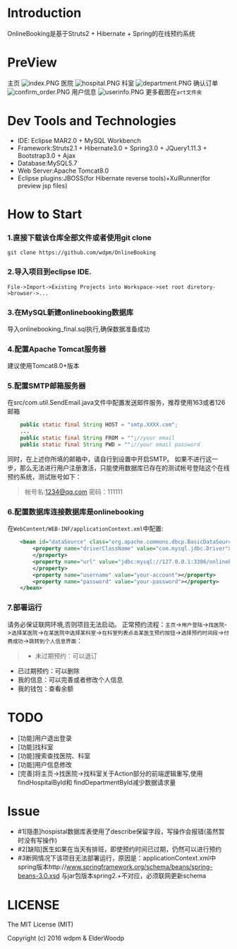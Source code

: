 # Introduction
OnlineBooking是基于Struts2 + Hibernate + Spring的在线预约系统

# PreView
主页
<img src="/art/index.PNG" alt="index.PNG"/>
医院
<img src="/art/hospital.PNG" alt="hospital.PNG"/>
科室
<img src="/art/department.PNG" alt="department.PNG"/>
确认订单
<img src="/art/confirm_order.PNG" alt="confirm_order.PNG"/>
用户信息
<img src="/art/userinfo.PNG" alt="userinfo.PNG"/>
更多截图在``art文件夹``
# Dev Tools and Technologies
- IDE: Eclipse MAR2.0 + MySQL Workbench
- Framework:Struts2.1 + Hibernate3.0 + Spring3.0 + JQuery1.11.3 + Bootstrap3.0 + Ajax
- Database:MySQL5.7
- Web Server:Apache Tomcat8.0
- Eclipse plugins:JBOSS(for Hibernate reverse tools)+XulRunner(for preview jsp files)

# How to Start
### 1.直接下载该仓库全部文件或者使用git clone
```
git clone https://github.com/wdpm/OnlineBooking
```

### 2.导入项目到eclipse IDE.
```
File->Import->Existing Projects into Workspace->set root diretory->browser->...
```

### 3.在MySQL新建onlinebooking数据库
导入onlinebooking_final.sql执行,确保数据准备成功

### 4.配置Apache Tomcat服务器
建议使用Tomcat8.0+版本

### 5.配置SMTP邮箱服务器
在src/com.util.SendEmail.java文件中配置发送邮件服务，推荐使用163或者126邮箱
``` java
    public static final String HOST = "smtp.XXXX.com";
    ...
    public static final String FROM = "";//your email
    public static final String PWD = "";//your email password
```
同时，在上述你所填的邮箱中，请自行到设置中开启SMTP。
如果不进行这一步，那么无法进行用户注册激活，只能使用数据库已存在的测试帐号登陆这个在线预约系统，测试账号如下：
> 帐号名:1234@qq.com
  密码：111111
  
### 6.配置数据库连接数据库是onlinebooking
在``WebContent/WEB-INF/applicationContext.xml``中配置:

``` xml
	<bean id="dataSource" class="org.apache.commons.dbcp.BasicDataSource">
		<property name="driverClassName" value="com.mysql.jdbc.Driver">
		</property>
		<property name="url" value="jdbc:mysql://127.0.0.1:3306/onlinebooking">
		</property>
		<property name="username" value="your-account"></property>
		<property name="password" value="your-password"></property>
	</bean>
```

### 7.部署运行
请务必保证联网环境,否则项目无法启动。
正常预约流程：``主页``->``用户登陆``->``找医院``->``选择某医院``->``在某医院中选择某科室``->``在科室列表点击某医生预约按钮``->``选择预约时间段``->``付费成功``->``跳转到个人信息界面``：

>- 未过期预约：可以退订
- 已过期预约：可以删除
- 我的信息：可以完善或者修改个人信息
- 我的钱包：查看余额

  
# TODO
- [功能]用户退出登录
- [功能]找科室
- [功能]搜索查找医院、科室
- [功能]用户信息修改
- [完善]将主页->找医院->找科室关于Action部分的前端逻辑重写,使用findHospitalById和 findDepartmentById减少数据请求量

# Issue
- #1[隐患]hospistal数据库表使用了describe保留字段，写操作会报错(虽然暂时没有写操作)
- #2[缺陷]医生如果在当天有排班，即使预约时间已过期，仍然可以进行预约
- #3断网情况下该项目无法部署运行，原因是：applicationContext.xml中spring版本http://www.springframework.org/schema/beans/spring-beans-3.0.xsd 与jar包版本spring2.+不对应，必须联网更新schema

# LICENSE
The MIT License (MIT)

Copyright (c) 2016 wdpm & ElderWoodp
